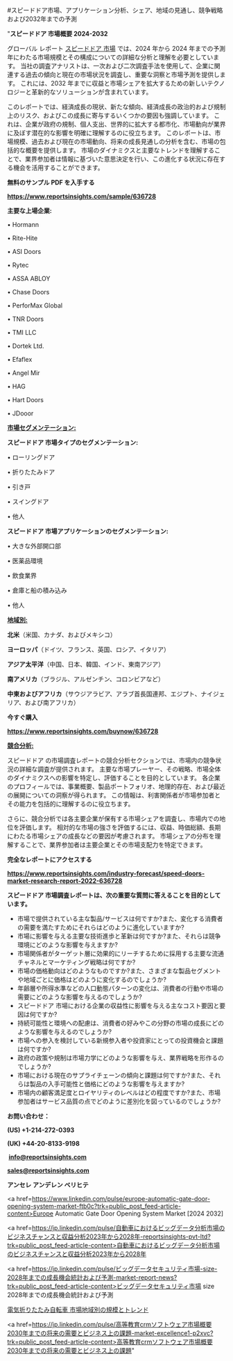 #スピードドア市場、アプリケーション分析、シェア、地域の見通し、競争戦略および2032年までの予測

"<strong>スピードドア 市場概要 2024-2032</strong>

グローバル レポート <a href=https://www.reportsinsights.com/sample/636728>スピードドア 市場</a> では、2024 年から 2024 年までの予測年にわたる市場規模とその構成についての詳細な分析と理解を必要としています。 当社の調査アナリストは、一次および二次調査手法を使用して、企業に関連する過去の傾向と現在の市場状況を調査し、重要な洞察と市場予測を提供します。 これには、2032 年までに収益と市場シェアを拡大​​するための新しいテクノロジーと革新的なソリューションが含まれています。

このレポートでは、経済成長の現状、新たな傾向、経済成長の政治的および規制上のリスク、およびこの成長に寄与するいくつかの要因も強調しています。 これは、企業が政府の規制、個人支出、世界的に拡大する都市化、市場動向が業界に及ぼす潜在的な影響を明確に理解するのに役立ちます。 このレポートは、市場規模、過去および現在の市場動向、将来の成長見通しの分析を含む、市場の包括的な概要を提供します。 市場のダイナミクスと主要なトレンドを理解することで、業界参加者は情報に基づいた意思決定を行い、この進化する状況に存在する機会を活用することができます。

<strong><b>無料のサンプル PDF を入手する</b></strong>

<a href=https://www.reportsinsights.com/sample/636728><strong><u>https://www.reportsinsights.com/sample/636728</u></strong></a>

<strong>主要な上場企業:</strong>

• Hormann

• Rite-Hite

• ASI Doors

• Rytec

• ASSA ABLOY

• Chase Doors

• PerforMax Global

• TNR Doors

• TMI LLC

• Dortek Ltd.

• Efaflex

• Angel Mir

• HAG

• Hart Doors

• JDooor

<strong><u>市場セグメンテーション</u></strong><strong><u>:</u></strong>

<strong>スピードドア 市場タイプのセグメンテーション:</strong>

• ローリングドア

• 折りたたみドア

• 引き戸

• スイングドア

• 他人

<strong>スピードドア 市場アプリケーションのセグメンテーション:</strong>

• 大きな外部開口部

• 医薬品環境

• 飲食業界

• 倉庫と船の積み込み

• 他人

<strong><u>地域別</u></strong><strong><u>:</u></strong>

<strong>北米</strong>（米国、カナダ、およびメキシコ）

<strong>ヨーロッパ</strong>（ドイツ、フランス、英国、ロシア、イタリア）

<strong>アジア太平洋</strong>（中国、日本、韓国、インド、東南アジア）

<strong>南アメリカ</strong>（ブラジル、アルゼンチン、コロンビアなど）

<strong>中東およびアフリカ</strong>（サウジアラビア、アラブ首長国連邦、エジプト、ナイジェリア、および南アフリカ）

<strong>今すぐ購入</strong>

<a href=https://www.reportsinsights.com/buynow/636728><strong><u>https://www.reportsinsights.com/buynow/636728</u></strong></a>

<strong><u>競合分析:</u></strong>

スピードドア の市場調査レポートの競合分析セクションでは、市場内の競争状況の詳細な調査が提供されます。 主要な市場プレーヤー、その戦略、市場全体のダイナミクスへの影響を特定し、評価することを目的としています。 各企業のプロフィールでは、事業概要、製品ポートフォリオ、地理的存在、および最近の展開についての洞察が得られます。 この情報は、利害関係者が市場参加者とその能力を包括的に理解するのに役立ちます。

さらに、競合分析では各主要企業が保有する市場シェアを調査し、市場内での地位を評価します。 相対的な市場の強さを評価するには、収益、時価総額、長期にわたる市場シェアの成長などの要因が考慮されます。 市場シェアの分布を理解することで、業界参加者は主要企業とその市場支配力を特定できます。

<strong>完全なレポートにアクセスする</strong>

<a href=https://www.reportsinsights.com/industry-forecast/speed-doors-market-research-report-2022-636728><strong><u><b>https://www.reportsinsights.com/industry-forecast/speed-doors-market-research-report-2022-636728</b></u></strong></a>

<strong><b>スピードドア 市場調査レポートは、次の重要な質問に答えることを目的としています。</b></strong>
<ul>
  <li>市場で提供されている主な製品/サービスは何ですか?また、変化する消費者の需要を満たすためにそれらはどのように進化していますか?</li>
  <li>市場に影響を与える主要な技術進歩と革新は何ですか?また、それらは競争環境にどのような影響を与えますか?</li>
  <li>市場関係者がターゲット層に効果的にリーチするために採用する主要な流通チャネルとマーケティング戦略は何ですか?</li>
  <li>市場の価格動向はどのようなものですか?また、さまざまな製品セグメントや地域ごとに価格はどのように変化するのでしょうか?</li>
  <li>年齢層や所得水準などの人口動態パターンの変化は、消費者の行動や市場の需要にどのような影響を与えるのでしょうか?</li>
  <li>スピードドア 市場における企業の収益性に影響を与える主なコスト要因と要因は何ですか?</li>
  <li>持続可能性と環境への配慮は、消費者の好みやこの分野の市場の成長にどのような影響を与えるのでしょうか?</li>
  <li>市場への参入を検討している新規参入者や投資家にとっての投資機会と課題は何ですか?</li>
  <li>政府の政策や規制は市場力学にどのような影響を与え、業界戦略を形作るのでしょうか?</li>
  <li>市場における現在のサプライチェーンの傾向と課題は何ですか?また、それらは製品の入手可能性と価格にどのような影響を与えますか?</li>
  <li>市場内の顧客満足度とロイヤリティのレベルはどの程度ですか?また、市場参加者はサービス品質の点でどのように差別化を図っているのでしょうか?</li>
</ul>
<strong>お問い合わせ：</strong>

<strong>(US) +1-214-272-0393</strong>

<strong>(UK) +44-20-8133-9198</strong>

<strong> </strong><a href=info@reportsinsights.com><strong><u>info@reportsinsights.com</u></strong></a>

<a href=sales@reportsinsights.com><strong><u>sales@reportsinsights.com</u></strong></a>

<strong>アンセレ アンデレン ベリヒテ</strong>

<a href=https://www.linkedin.com/pulse/europe-automatic-gate-door-opening-system-market-ftb0c?trk=public_post_feed-article-content>Europe Automatic Gate Door Opening System Market [2024 2032]</a>

<a href=https://jp.linkedin.com/pulse/自動車におけるビッグデータ分析市場のビジネスチャンスと収益分析2023年から2028年-reportsinsights-pvt-ltd?trk=public_post_feed-article-content>自動車におけるビッグデータ分析市場のビジネスチャンスと収益分析2023年から2028年</a>

<a href=https://jp.linkedin.com/pulse/ビッグデータセキュリティ市場-size-2028年までの成長機会統計および予測-market-report-news?trk=public_post_feed-article-content>ビッグデータセキュリティ市場 size 2028年までの成長機会統計および予測</a>

<a href=https://www.linkedin.com/pulse/電気折りたたみ自転車-市場地域別の規模とトレンド-reportsinsights-pvt-ltd/>電気折りたたみ自転車 市場地域別の規模とトレンド</a>

<a href=https://jp.linkedin.com/pulse/高等教育crmソフトウェア市場概要2030年までの将来の需要とビジネス上の課題-market-excellence1-p2xvc?trk=public_post_feed-article-content>高等教育crmソフトウェア市場概要2030年までの将来の需要とビジネス上の課題</a>"
